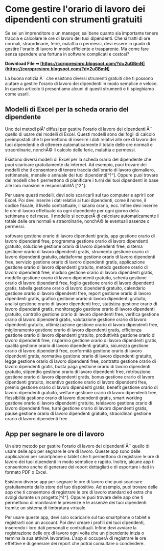 # Come gestire l'orario di lavoro dei dipendenti con strumenti gratuiti
 
Se sei un imprenditore o un manager, sai bene quanto sia importante tenere traccia e calcolare le ore di lavoro dei tuoi dipendenti. Che si tratti di ore normali, straordinarie, ferie, malattia o permessi, devi essere in grado di gestire l'orario di lavoro in modo efficiente e trasparente. Ma come fare senza spendere una fortuna in software complicati e costosi?
 
**Download File ➡ [https://corppresinro.blogspot.com/?d=2uGBmN](https://corppresinro.blogspot.com/?d=2uGBmN)**


 
La buona notizia Ã¨ che esistono diversi strumenti gratuiti che ti possono aiutare a gestire l'orario di lavoro dei dipendenti in modo semplice e veloce. In questo articolo ti presentiamo alcuni di questi strumenti e ti spieghiamo come usarli.
 
## Modelli di Excel per la scheda orario del dipendente
 
Uno dei metodi piÃ¹ diffusi per gestire l'orario di lavoro dei dipendenti Ã¨ quello di usare dei modelli di Excel. Questi modelli sono dei fogli di calcolo preimpostati che ti permettono di inserire i dati relativi alle ore di lavoro dei tuoi dipendenti e di ottenere automaticamente il totale delle ore normali e straordinarie, nonchÃ© il calcolo delle ferie, malattia e permessi.
 
Esistono diversi modelli di Excel per la scheda orario del dipendente che puoi scaricare gratuitamente da internet. Ad esempio, puoi trovare dei modelli che ti consentono di tenere traccia dell'orario di lavoro giornaliero, settimanale, mensile o annuale dei tuoi dipendenti[^1^]. Oppure puoi trovare dei modelli che ti permettono di pianificare i turni dei tuoi dipendenti in base alle loro mansioni e responsabilitÃ [^2^].
 
Per usare questi modelli, devi solo scaricarli sul tuo computer e aprirli con Excel. Poi devi inserire i dati relativi ai tuoi dipendenti, come il nome, il codice fiscale, il livello contrattuale, il salario orario, ecc. Infine devi inserire le ore di lavoro effettuate da ogni dipendente per ogni giorno della settimana o del mese. Il modello si occuperÃ  di calcolare automaticamente il totale delle ore normali e straordinarie, nonchÃ© le eventuali assenze o permessi.
 
software gestione orario di lavoro dipendenti gratis,  app gestione orario di lavoro dipendenti free,  programma gestione orario di lavoro dipendenti gratuito,  soluzione gestione orario di lavoro dipendenti free,  sistema gestione orario di lavoro dipendenti gratis,  strumento gestione orario di lavoro dipendenti gratuito,  piattaforma gestione orario di lavoro dipendenti free,  servizio gestione orario di lavoro dipendenti gratis,  applicazione gestione orario di lavoro dipendenti gratuito,  metodo gestione orario di lavoro dipendenti free,  modulo gestione orario di lavoro dipendenti gratis,  modello gestione orario di lavoro dipendenti gratuito,  scheda gestione orario di lavoro dipendenti free,  foglio gestione orario di lavoro dipendenti gratis,  tabella gestione orario di lavoro dipendenti gratuito,  calendario gestione orario di lavoro dipendenti free,  report gestione orario di lavoro dipendenti gratis,  grafico gestione orario di lavoro dipendenti gratuito,  analisi gestione orario di lavoro dipendenti free,  statistica gestione orario di lavoro dipendenti gratis,  monitoraggio gestione orario di lavoro dipendenti gratuito,  controllo gestione orario di lavoro dipendenti free,  verifica gestione orario di lavoro dipendenti gratis,  valutazione gestione orario di lavoro dipendenti gratuito,  ottimizzazione gestione orario di lavoro dipendenti free,  miglioramento gestione orario di lavoro dipendenti gratis,  efficienza gestione orario di lavoro dipendenti gratuito,  produttività gestione orario di lavoro dipendenti free,  risparmio gestione orario di lavoro dipendenti gratis,  qualità gestione orario di lavoro dipendenti gratuito,  sicurezza gestione orario di lavoro dipendenti free,  conformità gestione orario di lavoro dipendenti gratis,  normativa gestione orario di lavoro dipendenti gratuito,  legge gestione orario di lavoro dipendenti free,  contratto gestione orario di lavoro dipendenti gratis,  busta paga gestione orario di lavoro dipendenti gratuito,  stipendio gestione orario di lavoro dipendenti free,  retribuzione gestione orario di lavoro dipendenti gratis,  bonus gestione orario di lavoro dipendenti gratuito,  incentivo gestione orario di lavoro dipendenti free,  premio gestione orario di lavoro dipendenti gratis,  benefit gestione orario di lavoro dipendenti gratuito,  welfare gestione orario di lavoro dipendenti free,  flessibilità gestione orario di lavoro dipendenti gratis,  smart working gestione orario di lavoro dipendenti gratuito,  telelavoro gestione orario di lavoro dipendenti free,  turni gestione orario di lavoro dipendenti gratis,  pause gestione orario di lavoro dipendenti gratuito,  straordinari gestione orario di lavoro dipendenti free
 
## App per segnare le ore di lavoro
 
Un altro metodo per gestire l'orario di lavoro dei dipendenti Ã¨ quello di usare delle app per segnare le ore di lavoro. Queste app sono delle applicazioni per smartphone o tablet che ti permettono di registrare le ore di lavoro dei tuoi dipendenti in modo semplice e rapido. Inoltre, alcune app ti consentono anche di generare dei report dettagliati e di esportare i dati in formato PDF o Excel.
 
Esistono diverse app per segnare le ore di lavoro che puoi scaricare gratuitamente dallo store del tuo dispositivo. Ad esempio, puoi trovare delle app che ti consentono di registrare le ore di lavoro standard ed extra che svolgi durante un progetto[^4^]. Oppure puoi trovare delle app che ti permettono di monitorare le presenze e le assenze dei tuoi dipendenti tramite un sistema di timbratura virtuale.
 
Per usare queste app, devi solo scaricarle sul tuo smartphone o tablet e registrarti con un account. Poi devi creare i profili dei tuoi dipendenti, inserendo i loro dati personali e contrattuali. Infine devi avviare la registrazione delle ore di lavoro ogni volta che un dipendente inizia o termina la sua attivitÃ  lavorativa. L'app si occuperÃ  di registrare le ore effettive e di generare dei report che potrai consultare o condividere.
 <h2 8cf37b1e13
 
